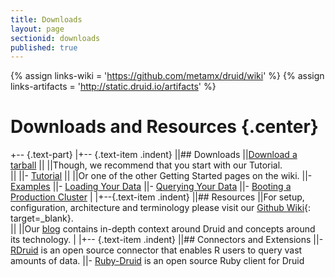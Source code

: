 ```yaml
---
title: Downloads
layout: page
sectionid: downloads
published: true
---
```


{% assign links-wiki = 'https://github.com/metamx/druid/wiki' %}
{% assign links-artifacts = 'http://static.druid.io/artifacts' %}

# Downloads and Resources {.center}

+-- {.text-part}
|+-- {.text-item .indent}
||## Downloads
||[Download a tarball]({{links-artifacts}}/releases/druid-services-0.5.18-bin.tar.gz)
||
||Though, we recommend that you start with our Tutorial.  
||
||- [Tutorial]({{links-wiki}}/Tutorial)
||
||Or one of the other Getting Started pages on the wiki.
||- [Examples]({{links-wiki}}/Examples)
||- [Loading Your Data]({{links-wiki}}/Loading-Your-Data)
||- [Querying Your Data]({{links-wiki}}/Querying-Your-Data)
||- [Booting a Production Cluster]({{links-wiki}}/Booting-a-Production-Cluster)
|
|+--{.text-item .indent}
||## Resources
||For setup, configuration, architecture and terminology please visit our [Github Wiki]({{links-wiki}}){: target=_blank}.  
||
||Our [blog](blog.html) contains in-depth context around Druid and concepts around its technology.
|
|+-- {.text-item .indent}
||## Connectors and Extensions
||- [RDruid](https://github.com/metamx/RDruid) is an open source connector that enables R users to query vast amounts of data.
||- [Ruby-Druid](https://github.com/madvertise/ruby-druid) is an open source Ruby client for Druid